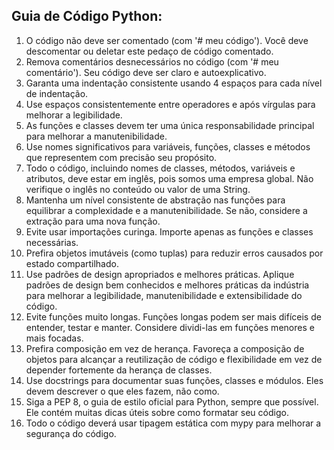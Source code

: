## Guia de Código Python:

1. O código não deve ser comentado (com '# meu código'). Você deve descomentar ou deletar este pedaço de código comentado.
2. Remova comentários desnecessários no código (com '# meu comentário'). Seu código deve ser claro e autoexplicativo.
3. Garanta uma indentação consistente usando 4 espaços para cada nível de indentação.
4. Use espaços consistentemente entre operadores e após vírgulas para melhorar a legibilidade.
5. As funções e classes devem ter uma única responsabilidade principal para melhorar a manutenibilidade.
6. Use nomes significativos para variáveis, funções, classes e métodos que representem com precisão seu propósito.
7. Todo o código, incluindo nomes de classes, métodos, variáveis e atributos, deve estar em inglês, pois somos uma empresa global. Não verifique o inglês no conteúdo ou valor de uma String.
8. Mantenha um nível consistente de abstração nas funções para equilibrar a complexidade e a manutenibilidade. Se não, considere a extração para uma nova função.
9. Evite usar importações curinga. Importe apenas as funções e classes necessárias.
10. Prefira objetos imutáveis (como tuplas) para reduzir erros causados por estado compartilhado.
11. Use padrões de design apropriados e melhores práticas. Aplique padrões de design bem conhecidos e melhores práticas da indústria para melhorar a legibilidade, manutenibilidade e extensibilidade do código.
12. Evite funções muito longas. Funções longas podem ser mais difíceis de entender, testar e manter. Considere dividi-las em funções menores e mais focadas.
13. Prefira composição em vez de herança. Favoreça a composição de objetos para alcançar a reutilização de código e flexibilidade em vez de depender fortemente da herança de classes.
14. Use docstrings para documentar suas funções, classes e módulos. Eles devem descrever o que eles fazem, não como.
15. Siga a PEP 8, o guia de estilo oficial para Python, sempre que possível. Ele contém muitas dicas úteis sobre como formatar seu código.
16. Todo o código deverá usar tipagem estática com mypy para melhorar a segurança do código.
